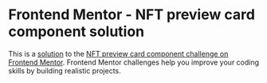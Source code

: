 # Frontend Mentor - NFT preview card component solution

This is a [solution](https://luke-hoang.github.io/nft-preview-card-component) to the [NFT preview card component challenge on Frontend Mentor](https://www.frontendmentor.io/challenges/nft-preview-card-component-SbdUL_w0U). Frontend Mentor challenges help you improve your coding skills by building realistic projects. 
